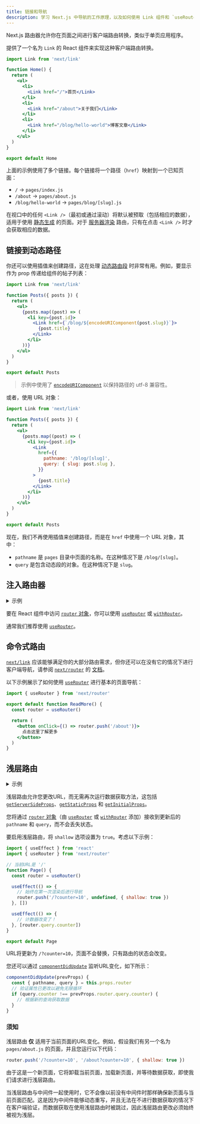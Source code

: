 ```yaml
---
title: 链接和导航
description: 学习 Next.js 中导航的工作原理，以及如何使用 Link 组件和 `useRouter` 钩子。
---
```


Next.js 路由器允许你在页面之间进行客户端路由转换，类似于单页应用程序。

提供了一个名为 `Link` 的 React 组件来实现这种客户端路由转换。

```jsx
import Link from 'next/link'

function Home() {
  return (
    <ul>
      <li>
        <Link href="/">首页</Link>
      </li>
      <li>
        <Link href="/about">关于我们</Link>
      </li>
      <li>
        <Link href="/blog/hello-world">博客文章</Link>
      </li>
    </ul>
  )
}

export default Home
```

上面的示例使用了多个链接。每个链接将一个路径（`href`）映射到一个已知页面：

- `/` → `pages/index.js`
- `/about` → `pages/about.js`
- `/blog/hello-world` → `pages/blog/[slug].js`

在视口中的任何 `<Link />`（最初或通过滚动）将默认被预取（包括相应的数据），适用于使用 [静态生成](/docs/pages/building-your-application/data-fetching/get-static-props) 的页面。对于 [服务器渲染](/docs/pages/building-your-application/data-fetching/get-server-side-props) 路由，只有在点击 `<Link />` 时才会获取相应的数据。

## 链接到动态路径

你还可以使用插值来创建路径，这在处理 [动态路由段](/docs/pages/building-your-application/routing/dynamic-routes) 时非常有用。例如，要显示作为 prop 传递给组件的帖子列表：

```jsx
import Link from 'next/link'

function Posts({ posts }) {
  return (
    <ul>
      {posts.map((post) => (
        <li key={post.id}>
          <Link href={`/blog/${encodeURIComponent(post.slug)}`}>
            {post.title}
          </Link>
        </li>
      ))}
    </ul>
  )
}

export default Posts
```

> 示例中使用了 [`encodeURIComponent`](https://developer.mozilla.org/docs/Web/JavaScript/Reference/Global_Objects/encodeURIComponent) 以保持路径的 utf-8 兼容性。

或者，使用 URL 对象：

```jsx
import Link from 'next/link'

function Posts({ posts }) {
  return (
    <ul>
      {posts.map((post) => (
        <li key={post.id}>
          <Link
            href={{
              pathname: '/blog/[slug]',
              query: { slug: post.slug },
            }}
          >
            {post.title}
          </Link>
        </li>
      ))}
    </ul>
  )
}

export default Posts
```

现在，我们不再使用插值来创建路径，而是在 `href` 中使用一个 URL 对象，其中：

- `pathname` 是 `pages` 目录中页面的名称。在这种情况下是 `/blog/[slug]`。
- `query` 是包含动态段的对象。在这种情况下是 `slug`。

## 注入路由器

<details>
  <summary>示例</summary>

- [动态路由](https://github.com/vercel/next.js/tree/canary/examples/dynamic-routing)

</details>

要在 React 组件中访问 [`router` 对象](/docs/pages/api-reference/functions/use-router#router-object)，你可以使用 [`useRouter`](/docs/pages/api-reference/functions/use-router) 或 [`withRouter`](/docs/pages/api-reference/functions/use-router#withrouter)。

通常我们推荐使用 [`useRouter`](/docs/pages/api-reference/functions/use-router)。

## 命令式路由

[`next/link`](/docs/pages/api-reference/components/link) 应该能够满足你的大部分路由需求，但你还可以在没有它的情况下进行客户端导航，请参阅 [`next/router`](/docs/pages/api-reference/functions/use-router) 的 [文档](/docs/pages/api-reference/functions/use-router)。

以下示例展示了如何使用 [`useRouter`](/docs/pages/api-reference/functions/use-router) 进行基本的页面导航：

```jsx
import { useRouter } from 'next/router'

export default function ReadMore() {
  const router = useRouter()

  return (
    <button onClick={() => router.push('/about')}>
      点击这里了解更多
    </button>
  )
}
```
## 浅层路由

<details>
  <summary>示例</summary>

- [浅层路由](https://github.com/vercel/next.js/tree/canary/examples/with-shallow-routing)

</details>

浅层路由允许您更改URL，而无需再次运行数据获取方法，这包括 [`getServerSideProps`](/docs/pages/building-your-application/data-fetching/get-server-side-props)、[`getStaticProps`](/docs/pages/building-your-application/data-fetching/get-static-props) 和 [`getInitialProps`](/docs/pages/api-reference/functions/get-initial-props)。

您将通过 [`router` 对象](/docs/pages/api-reference/functions/use-router#router-object)（由 [`useRouter`](/docs/pages/api-reference/functions/use-router) 或 [`withRouter`](/docs/pages/api-reference/functions/use-router#withrouter) 添加）接收到更新后的 `pathname` 和 `query`，而不会丢失状态。

要启用浅层路由，将 `shallow` 选项设置为 `true`。考虑以下示例：

```jsx
import { useEffect } from 'react'
import { useRouter } from 'next/router'

// 当前URL是 '/'
function Page() {
  const router = useRouter()

  useEffect(() => {
    // 始终在第一次渲染后进行导航
    router.push('/?counter=10', undefined, { shallow: true })
  }, [])

  useEffect(() => {
    // 计数器改变了！
  }, [router.query.counter])
}

export default Page
```

URL将更新为 `/?counter=10`，页面不会替换，只有路由的状态会改变。

您还可以通过 [`componentDidUpdate`](https://react.dev/reference/react/Component#componentdidupdate) 监听URL变化，如下所示：

```jsx
componentDidUpdate(prevProps) {
  const { pathname, query } = this.props.router
  // 验证属性已更改以避免无限循环
  if (query.counter !== prevProps.router.query.counter) {
    // 根据新的查询获取数据
  }
}
```

### 须知

浅层路由 **仅** 适用于当前页面的URL变化。例如，假设我们有另一个名为 `pages/about.js` 的页面，并且您运行以下代码：

```js
router.push('/?counter=10', '/about?counter=10', { shallow: true })
```

由于这是一个新页面，它将卸载当前页面，加载新页面，并等待数据获取，即使我们请求进行浅层路由。

当浅层路由与中间件一起使用时，它不会像以前没有中间件时那样确保新页面与当前页面匹配。这是因为中间件能够动态重写，并且无法在不进行数据获取的情况下在客户端验证，而数据获取在使用浅层路由时被跳过，因此浅层路由更改必须始终被视为浅层。